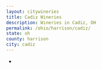 ```yaml
---
layout: citywineries
title: Cadiz Wineries
description: Wineries in Cadiz, OH
permalink: /ohio/harrison/cadiz/
state: oh
county: harrison
city: cadiz
---
```

-
